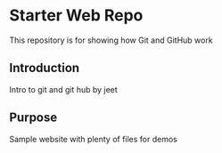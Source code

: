 # Starter Web Repo

This repository is for showing how Git and GitHub work

## Introduction

Intro to git and git hub by jeet

## Purpose

Sample website with plenty of files for demos

